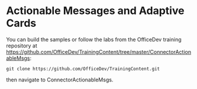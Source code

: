 # Actionable Messages and Adaptive Cards

You can build the samples or follow the labs from the OfficeDev training repository at https://github.com/OfficeDev/TrainingContent/tree/master/ConnectorActionableMsgs:

```
git clone https://github.com/OfficeDev/TrainingContent.git
```

then navigate to ConnectorActionableMsgs.